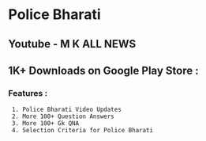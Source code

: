 # Police Bharati 
## Youtube - M K ALL NEWS 

## 1K+ Downloads on Google Play Store : 

### Features :
     1. Police Bharati Video Updates
     2. More 100+ Question Answers
     3. More 100+ Gk QNA
     4. Selection Criteria for Police Bharati
  
     
